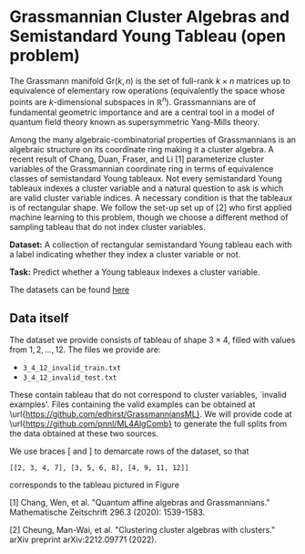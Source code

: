# Grassmannian Cluster Algebras and Semistandard Young Tableau (open problem)

The Grassmann manifold $\text{Gr}(k,n)$ is the set of full-rank $k \times n$ matrices up to equivalence of elementary row operations (equivalently the space whose points are $k$-dimensional subspaces in $\mathbb{R}^n$). Grassmannians are of fundamental geometric importance and are a central tool in a model of quantum field theory known as supersymmetric Yang-Mills theory. 

Among the many algebraic-combinatorial properties of Grassmannians is an algebraic structure on its coordinate ring making it a cluster algebra. A recent result of Chang, Duan, Fraser, and Li \[1\] parameterize cluster variables of the Grassmannian coordinate ring in terms of equivalence classes of semistandard Young tableaux. Not every semistandard Young tableaux indexes a cluster variable and a natural question to ask is which are valid cluster variable indices. A necessary condition is that the tableaux is of rectangular shape. We follow the set-up set up of \[2\] who first applied machine learning to this problem, though we choose a different method of sampling tableau that do not index cluster variables.

**Dataset:** A collection of rectangular semistandard Young tableau each with a label indicating whether they index a cluster variable or not.

**Task:** Predict whether a Young tableaux indexes a cluster variable.

The datasets can be found [here](https://drive.google.com/file/d/1Dd4PAOgm7bAtXSGmQW81OE-O_7dS7qU_/view?usp=sharing)

## Data itself

The dataset we provide consists of tableau of shape $3 \times 4$, filled with values from $1,2,\dots,12$. The files we provide are: 
- ``3_4_12_invalid_train.txt``
- ``3_4_12_invalid_test.txt``

These contain tableau that do not correspond to cluster variables, `invalid examples'. Files containing the valid examples can be obtained at \url{https://github.com/edhirst/GrassmanniansML}. We will provide code at \url{https://github.com/pnnl/ML4AlgComb} to generate the full splits from the data obtained at these two sources.

We use braces $[$ and $]$ to demarcate rows of the dataset, so that

``[[2, 3, 4, 7], [3, 5, 6, 8], [4, 9, 11, 12]]``

corresponds to the tableau pictured in Figure 

\[1\] Chang, Wen, et al. "Quantum affine algebras and Grassmannians." Mathematische Zeitschrift 296.3 (2020): 1539-1583.

\[2\] Cheung, Man-Wai, et al. "Clustering cluster algebras with clusters." arXiv preprint arXiv:2212.09771 (2022).

